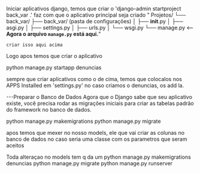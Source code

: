 Iniciar aplicativos django, temos que criar o 'django-admin startproject back_var .'
faz com que o aplicativo principal seja criado
" Projetos/
└── back_var/
    ├── back_var/  (pasta de configurações)
    │   ├── __init__.py
    │   ├── asgi.py
    │   ├── settings.py
    │   ├── urls.py
    │   └── wsgi.py
    └── manage.py  <-- **Agora o arquivo `manage.py` está aqui.**"

    criar isso aqui acima

Logo apos temos que criar o aplicativo

python manage.py startapp denuncias

sempre que criar aplicativos como o de cima, temos que colocalos nos APPS Installed em 'settings.py' no caso criamos o denuncias, os add la.

---Preparar o Banco de Dados
Agora que o Django sabe que seu aplicativo existe, você precisa rodar as migrações iniciais para criar as tabelas padrão do framework no banco de dados.

python manage.py makemigrations
python manage.py migrate


apos temos que mexer no nosso models, ele que vai criar as colunas no banco de dados
no caso seria uma classe com os parametros que seram aceitos

Toda alteraçao no models tem q da um 
python manage.py makemigrations denuncias
python manage.py migrate
python manage.py runserver